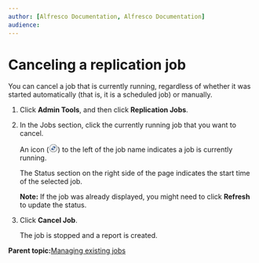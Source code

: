 ```yaml
---
author: [Alfresco Documentation, Alfresco Documentation]
audience: 
---
```


# Canceling a replication job

You can cancel a job that is currently running, regardless of whether it was started automatically \(that is, it is a scheduled job\) or manually.

1.  Click **Admin Tools**, and then click **Replication Jobs**.

2.  In the Jobs section, click the currently running job that you want to cancel.

    An icon \(![Job in Progress icon](../images/admin-job-run.png)\) to the left of the job name indicates a job is currently running.

    The Status section on the right side of the page indicates the start time of the selected job.

    **Note:** If the job was already displayed, you might need to click **Refresh** to update the status.

3.  Click **Cancel Job**.

    The job is stopped and a report is created.


**Parent topic:**[Managing existing jobs](../concepts/admintools-replication-manage.md)

